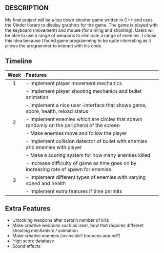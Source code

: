 **DESCRIPTION**
-

My final project will be a top down shooter game written in C++ and uses the Cinder 
library to display graphics for the game. The game is played with the keyboard (movement)
and mouse (for aiming and shooting). Users will be able to use a range of weopons to eliminate
a range of enemies. I chose this idea because I found game programming to be quite interesting
as it allows the programmer to interact with his code. 

**Timeline**
-

| Week | Features | 
| :---: | :--- |
| 1 | - Implement player movement mechanics|
| | - Implement player shooting mechanics and bullet animation|
| | - Implement a nice user-interface that shows game, score, health, reload status|
| 2 | - Implement enemies which are circles that spawn randomly on the peripheral of the screen|
| | - Make enemies move and follow the player|
| | - Implement collision detector of bullet with enemies and enemies with player|
| | - Make a scoring system for how many enemies killed|
| | - Increase difficulty of game as time goes on by increasing rate of spawn for enemies|
| 3 | - Implement different types of enemies with varying speed and health|
| | - Implement extra features if time permits|

**Extra Features**
- 
- Unlocking weopons after certain number of kills
- Make creative weopons such as laser, bow that requires different shooting mechanism / animation
- Make creative enemies (invinsible? bounces around?)
- High score database
- Sound effects


